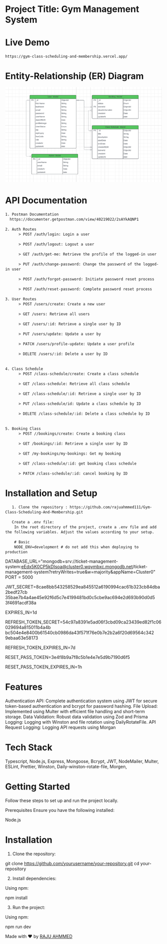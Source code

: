 # Project Title: Gym Management System

# Live Demo

    https://gym-class-scheduling-and-membership.vercel.app/

# Entity-Relationship (ER) Diagram
![Gym ER-Diagram](uploads/ER-Diagram.png)

# API Documentation

    1. Postman Documentation
      https://documenter.getpostman.com/view/40219022/2sAYkAQNP1

    2. Auth Routes
          > POST /auth/login: Login a user

          > POST /auth/logout: Logout a user

          > GET /auth/get-me: Retrieve the profile of the logged-in user

          > PUT /auth/change-password: Change the password of the logged-in user

          > POST /auth/forgot-password: Initiate password reset process

          > POST /auth/reset-password: Complete password reset process

    3. User Routes
          > POST /users/create: Create a new user

          > GET /users: Retrieve all users

          > GET /users/:id: Retrieve a single user by ID

          > PUT /users/update: Update a user by

          > PATCH /users/profile-update: Update a user profile

          > DELETE /users/:id: Delete a user by ID


    4. Class Schedule
          > POST /class-schedule/create: Create a class schedule

          > GET /class-schedule: Retrieve all class schedule

          > GET /class-schedule/:id: Retrieve a single user by ID

          > PUT /class-schedule/id: Update a class schedule by ID

          > DELETE /class-schedule/:id: Delete a class schedule by ID


    5. Booking Class
          > POST //bookings/create: Create a booking class

          > GET /bookings/:id: Retrieve a single user by ID

          > GET /my-bookings/my-bookings: Get my booking

          > GET /class-schedule/:id: get booking class schedule

          > PATCH /class-schedule/:id: cancel booking by ID

# Installation and Setup

       1. Clone the repository : https://github.com/rajuahmmed111/Gym-Class-Scheduling-And-Membership.git

       Create a .env file:
        In the root directory of the project, create a .env file and add the following variables. Adjust the values according to your setup.

        # Basic
        NODE_ENV=development # do not add this when deploying to production

DATABASE_URL="mongodb+srv://ticket-management-system:eEdx5K0CP5kDIsoa@cluster0.wqymbxc.mongodb.net/ticket-management-system?retryWrites=true&w=majority&appName=Cluster0"
PORT = 5000

JWT_SECRET=8cae8bb543258529ea845512a6190994cac61b323cb84dba2bedf27cb
35bae7b4a4ae45e92f6d5c7e4199481bd0c5cbe9ac694e2d693b90d0d5
3f4691acdf38a

EXPIRES_IN=1d

REFRESH_TOKEN_SECRET=54c97a8391e5ad06f3cbd09ca23439ed82f1c06029694a815011b4a4b
bc504e4e8400b61540cb0986da43f571f76e0b7e2b2a6f20d69564c342
9ebaa63e58173

REFRESH_TOKEN_EXPIRES_IN=7d

RESET_PASS_TOKEN=3e4f8b9a7f8c5b1e4e7e5d9b7190d6f5

RESET_PASS_TOKEN_EXPIRES_IN=1h

# Features

Authentication API: Complete authentication system using JWT for secure token-based authentication and bcrypt for password hashing.
File Upload: Implemented using Multer with efficient file handling and short-term storage.
Data Validation: Robust data validation using Zod and Prisma
Logging: Logging with Winston and file rotation using DailyRotateFile.
API Request Logging: Logging API requests using Morgan

# Tech Stack

Typescript,
Node.js,
Express,
Mongoose,
Bcrypt,
JWT,
NodeMailer,
Multer,
ESLint,
Prettier,
Winston,
Daily-winston-rotate-file,
Morgen,

# Getting Started

Follow these steps to set up and run the project locally.

Prerequisites
Ensure you have the following installed:

Node.js

# Installation

1.  Clone the repository:

git clone https://github.com/yourusername/your-repository.git
cd your-repository

2. Install dependencies:

Using npm:

npm install

3. Run the project:

Using npm:

npm run dev


Made with ❤️ by [RAJU AHMMED](https://my-portfolio-nine-dun-64.vercel.app/)